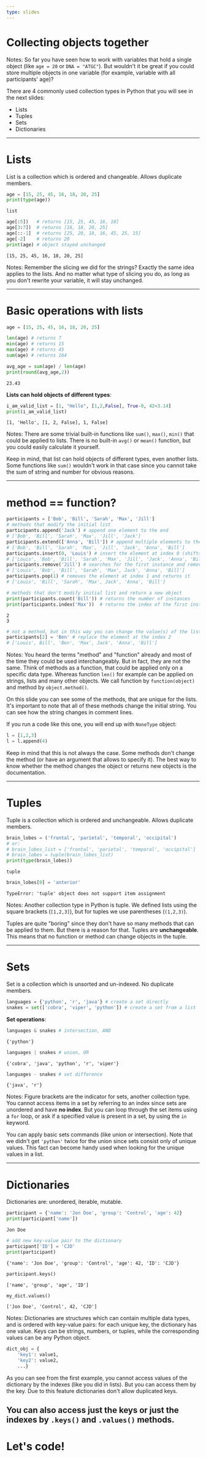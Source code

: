 ```yaml
---
type: slides
---
```


# Collecting objects together

Notes: So far you have seen how to work with variables that hold a single object (like `age = 20` or `DNA = "ATGC"`). But wouldn't it be great if you could store multiple objects in one variable (for example, variable with all participants' age)?

There are 4 commonly used collection types in Python that you will see in the next slides:

* Lists
* Tuples
* Sets
* Dictionaries

---

# Lists

List is a collection which is ordered and changeable. Allows duplicate members.

```python
age = [15, 25, 45, 16, 18, 20, 25]
print(type(age))
```

```out
list
```

```python
age[:5])   # returns [15, 25, 45, 16, 18]
age[3:7])  # returns [16, 18, 20, 25]
age[::-1]  # returns [25, 20, 18, 16, 45, 25, 15]
age[-2]    # returns 20
print(age) # object stayed unchanged
```

```out
[15, 25, 45, 16, 18, 20, 25]
```

Notes: Remember the slicing we did for the strings? Exactly the same idea applies to the lists. And no matter what type of slicing you do, as long as you don't rewrite your variable, it will stay unchanged.

---

# Basic operations with lists

```python
age = [15, 25, 45, 16, 18, 20, 25]

len(age) # returns 7
min(age) # returns 15
max(age) # returns 45
sum(age) # returns 164

avg_age = sum(age) / len(age)
print(round(avg_age,2))
```

```out
23.43
```

**Lists can hold objects of different types**:

```python
i_am_valid_list = [1, "Hello", [1,2,False], True-0, 42<3.14]
print(i_am_valid_list)
```

```out
[1, 'Hello', [1, 2, False], 1, False]
```

Notes: There are some trivial built-in functions like `sum()`, `max()`, `min()` that could be applied to lists. There is no built-in `avg()` or `mean()` function, but you could easily calculate it yourself.

Keep in mind, that list can hold objects of different types, even another lists. Some functions like `sum()` wouldn't work in that case since you cannot take the sum of string and number for obvious reasons.

---

# method == function?

```python
participants = ['Bob', 'Bill', 'Sarah', 'Max', 'Jill']
# methods that modify the initial list
participants.append('Jack') # append one element to the end
# ['Bob', 'Bill', 'Sarah', 'Max', 'Jill', 'Jack']
participants.extend(['Anna', 'Bill']) # append multiple elements to the end
# ['Bob', 'Bill', 'Sarah', 'Max', 'Jill', 'Jack', 'Anna', 'Bill']
participants.insert(0, 'Louis') # insert the element at index 0 (shifts everything to the right)
# ['Louis', 'Bob', 'Bill', 'Sarah', 'Max', 'Jill', 'Jack', 'Anna', 'Bill']
participants.remove('Jill') # searches for the first instance and removes it
# ['Louis', 'Bob', 'Bill', 'Sarah', 'Max', Jack', 'Anna', 'Bill']
participants.pop(1) # removes the element at index 1 and returns it
# ['Louis', 'Bill', 'Sarah', 'Max', Jack', 'Anna', 'Bill']
```
```python
# methods that don't modify initial list and return a new object
print(participants.count('Bill')) # returns the number of instances
print(participants.index('Max'))  # returns the index of the first instance
```

```out
2
3
```

```python
# not a method, but in this way you can change the value(s) of the list
participants[2] = 'Ben' # replace the element at the index 2
# ['Louis', Bill', 'Ben', 'Max', Jack', 'Anna', 'Bill']
```

Notes: You heard the terms "method" and "function" already and most of the time they could be used interchangeably. But in fact, they are not the same. Think of methods as a function, that could be applied only on a specific data type. Whereas function `len()` for example can be applied on strings, lists and many other objects. We call function by `function(object)` and method by `object.method()`.

On this slide you can see some of the methods, that are unique for the lists.  It's important to note that all of these methods change the initial string. You can see how the string changes in comment lines.

If you run a code like this one, you will end up with `NoneType` object:

```python
l = [1,2,3]
l = l.append(4)
```

Keep in mind that this is not always the case. Some methods don't change the method (or have an argument that allows to specify it). The best way to know whether the method changes the object or returns new objects is the documentation.

---

# Tuples

Tuple is a collection which is ordered and unchangeable. Allows duplicate members.

```python
brain_lobes = ('frontal', 'parietal', 'temporal', 'occipital')
# or:
# brain_lobes_list = ['frontal', 'parietal', 'temporal', 'occipital']
# brain_lobes = tuple(brain_lobes_list)
print(type(brain_lobes))
```

```out
tuple
```

```python
brain_lobes[0] = 'anterior'
```

```out
TypeError: 'tuple' object does not support item assignment
```


Notes: Another collection type in Python is tuple. We defined lists using the square brackets (`[1,2,3]`), but for tuples we use parentheses (`(1,2,3)`).

Tuples are quite "boring" since they don't have so many methods that can be applied to them. But there is a reason for that. Tuples are **unchangeable**. This means that no function or method can change objects in the tuple.

---

# Sets

Set is a collection which is unsorted and un-indexed. No duplicate members.
```python
languages = {'python', 'r', 'java'} # create a set directly
snakes = set(['cobra', 'viper', 'python']) # create a set from a list
```

**Set operations**:
```python
languages & snakes # intersection, AND
```

```out
{'python'}
```

```python
languages | snakes # union, OR
```

```out
{'cobra', 'java', 'python', 'r', 'viper'}
```

```python
languages - snakes # set difference
```

```out
{'java', 'r'}
```

Notes: Figure brackets are the indicator for sets, another collection type. You cannot access items in a set by referring to an index since sets are unordered and have **no index**. But you can loop through the set items using a `for` loop, or ask if a specified value is present in a set, by using the `in` keyword.

You can apply basic sets commands (like union or intersection). Note that we didn't get `'python'` twice for the union since sets consist only of unique values. This fact can become handy used when looking for the unique values in a list.

---

# Dictionaries

Dictionaries are: unordered, iterable, mutable.

```python
participant = {'name': 'Jon Doe', 'group': 'Control', 'age': 42}
print(participant['name'])
```

```out
Jon Doe
```

```python
# add new key-value pair to the dictionary
participant['ID'] = 'CJD'
print(participant)
```
```out
{'name': 'Jon Doe', 'group': 'Control', 'age': 42, 'ID': 'CJD'}
```

```python
participant.keys()
```
```out
['name', 'group', 'age', 'ID']
```

```python
my_dict.values()
```
```out
['Jon Doe', 'Control', 42, 'CJD']
```

Notes: Dictionaries are structures which can contain multiple data types, and is ordered with key-value pairs: for each unique key, the dictionary has one value. Keys can be strings, numbers, or tuples, while the corresponding values can be any Python object.

```python
dict_obj = {
    'key1': value1,
    'key2': value2,
    ...}
```
As you can see from the first example, you cannot access values of the dictionary by the indexes (like you did in lists). But you can access them by the key. Due to this feature dictionaries don't allow duplicated keys.

You can also access just the keys or just the indexes by `.keys()` and `.values()` methods.
---

# Let's code!

